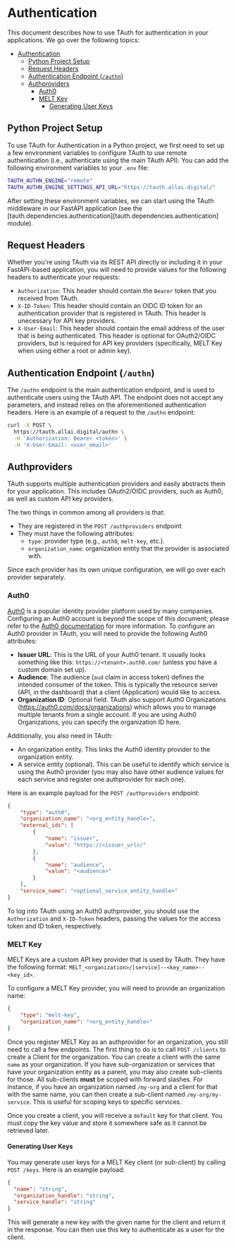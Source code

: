 # Authentication

This document describes how to use TAuth for authentication in your applications.
We go over the following topics:

- [Authentication](#authentication)
  - [Python Project Setup](#python-project-setup)
  - [Request Headers](#request-headers)
  - [Authentication Endpoint (`/authn`)](#authentication-endpoint-authn)
  - [Authproviders](#authproviders)
    - [Auth0](#auth0)
    - [MELT Key](#melt-key)
      - [Generating User Keys](#generating-user-keys)

## Python Project Setup

To use TAuth for Authentication in a Python project, we first need to set up a few environment variables to configure TAuth to use remote authentication (i.e., authenticate using the main TAuth API).
You can add the following environment variables to your `.env` file:

```sh
TAUTH_AUTHN_ENGINE="remote"
TAUTH_AUTHN_ENGINE_SETTINGS_API_URL="https://tauth.allai.digital/"
```

After setting these environment variables, we can start using the TAuth middleware in our FastAPI application (see the [tauth.dependencies.authentication][tauth.dependencies.authentication] module).

## Request Headers

Whether you're using TAuth via its REST API directly or including it in your FastAPI-based application, you will need to provide values for the following headers to authenticate your requests:

- `Authorization`: This header should contain the `Bearer` token that you received from TAuth.
- `X-ID-Token`: This header should contain an OIDC ID token for an authentication provider that is registered in TAuth. This header is unecessary for API key providers.
- `X-User-Email`: This header should contain the email address of the user that is being authenticated. This header is optional for OAuth2/OIDC providers, but is required for API key providers (specifically, MELT Key when using either a root or admin key).

## Authentication Endpoint (`/authn`)

The `/authn` endpoint is the main authentication endpoint, and is used to authenticate users using the TAuth API.
The endpoint does not accept any parameters, and instead relies on the aforementioned authentication headers.
Here is an example of a request to the `/authn` endpoint:

```sh
curl -X POST \
  https://tauth.allai.digital/authn \
  -H 'Authorization: Bearer <token>' \
  -H 'X-User-Email: <user_email>'
```

## Authproviders

TAuth supports multiple authentication providers and easily abstracts them for your application.
This includes OAuth2/OIDC providers, such as Auth0, as well as custom API key providers.

The two things in common among all providers is that:

- They are registered in the `POST /authproviders` endpoint
- They must have the following attributes:
    - `type`: provider type (e.g., `auth0`, `melt-key`, etc.).
    - `organization_name`: organization entity that the provider is associated with.

Since each provider has its own unique configuration, we will go over each provider separately.

### Auth0

[Auth0](https://auth0.com/) is a popular identity provider platform used by many companies.
Configuring an Auth0 account is beyond the scope of this document; please refer to the [Auth0 documentation](https://auth0.com/docs/) for more information.
To configure an Auth0 provider in TAuth, you will need to provide the following Auth0 attributes:

- **Issuer URL**: This is the URL of your Auth0 tenant.
It usually looks something like this: `https://<tenant>.auth0.com/` (unless you have a custom domain set up).
- **Audience**: The audience (`aud` claim in access token) defines the intended consumer of the token.
This is typically the resource server (API, in the dashboard) that a client (Application) would like to access.
- **Organization ID**: Optional field.
TAuth also support Auth0 Organizations (https://auth0.com/docs/organizations) which allows you to manage multiple tenants from a single account.
If you are using Auth0 Organizations, you can specify the organization ID here.

Additionally, you also need in TAuth:

- An organization entity.
This links the Auth0 identity provider to the organization entity.
- A service entity (optional).
This can be useful to identify which service is using the Auth0 provider (you may also have other audience values for each service and register one authprovider for each one).

Here is an example payload for the `POST /authproviders` endpoint:

```json
{
    "type": "auth0",
    "organization_name": "<org_entity_handle>",
    "external_ids": [
        {
            "name": "issuer",
            "value": "https://<issuer_url>/"
        },
        {
            "name": "audience",
            "value": "<audience>"
        }
    ],
    "service_name": "<optional_service_entity_handle>"
}
```

To log into TAuth using an Auth0 authprovider, you should use the `Authorization` and `X-ID-Token` headers, passing the values for the access token and ID token, respectively.

### MELT Key

MELT Keys are a custom API key provider that is used by TAuth.
They have the following format: `MELT_<organization>/[service]--<key_name>--<key_id>`.

To configure a MELT Key provider, you will need to provide an organization name:

```json
{
    "type": "melt-key",
    "organization_name": "<org_entity_handle>"
}
```

Once you register MELT Key as an authprovider for an organization, you still need to call a few endpoints.
The first thing to do is to call `POST /clients` to create a Client for the organization.
You can create a client with the same `name` as your organization.
If you have sub-organization or services that have your organization entity as a parent, you may also create sub-clients for those.
All sub-clients **must** be scoped with forward slashes.
For instance, if you have an organization named `/my-org` and a client for that with the same name, you can then create a sub-client named `/my-org/my-service`.
This is useful for scoping keys to specific services.

Once you create a client, you will receive a `default` key for that client.
You must copy the key value and store it somewhere safe as it cannot be retrieved later.

#### Generating User Keys

You may generate user keys for a MELT Key client (or sub-client) by calling `POST /keys`.
Here is an example payload:

```json
{
  "name": "string",
  "organization_handle": "string",
  "service_handle": "string"
}
```

This will generate a new key with the given name for the client and return it in the response.
You can then use this key to authenticate as a user for the client.
